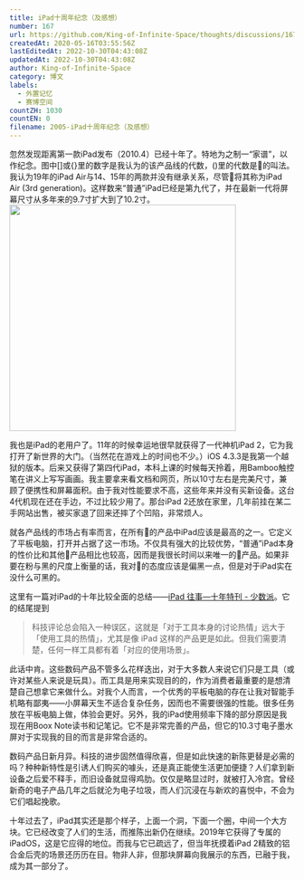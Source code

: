 ```yaml
---
title: iPad十周年纪念（及感想）
number: 167
url: https://github.com/King-of-Infinite-Space/thoughts/discussions/167
createdAt: 2020-05-16T03:55:56Z
lastEditedAt: 2022-10-30T04:43:08Z
updatedAt: 2022-10-30T04:43:08Z
author: King-of-Infinite-Space
category: 博文
labels:
  - 外置记忆
  - 赛博空间
countZH: 1030
countEN: 0
filename: 2005-iPad十周年纪念（及感想）
---
```


忽然发现距离第一款iPad发布（2010.4）已经十年了。特地为之制一“家谱”，以作纪念。图中[]或{}里的数字是我认为的该产品线的代数，()里的代数是的叫法。我认为19年的iPad Air与14、15年的两款并没有继承关系，尽管将其称为iPad Air (3rd generation)。这样数来“普通”iPad已经是第九代了，并在最新一代将屏幕尺寸从多年来的9.7寸扩大到了10.2寸。
<img src='https://user-images.githubusercontent.com/27502578/82107086-10206800-96f3-11ea-94c2-d494f28534d6.png' width=400>

我也是iPad的老用户了。11年的时候幸运地很早就获得了一代神机iPad 2，它为我打开了新世界的大门。（当然花在游戏上的时间也不少。）iOS 4.3.3是我第一个越狱的版本。后来又获得了第四代iPad，本科上课的时候每天拎着，用Bamboo触控笔在讲义上写写画画。我主要拿来看文档和网页，所以10寸左右是完美尺寸，兼顾了便携性和屏幕面积。由于我对性能要求不高，这些年来并没有买新设备。这台4代机现在还在手边，不过比较少用了。那台iPad 2还放在家里，几年前挂在某二手网站出售，被买家退了回来还摔了个凹陷，非常烦人。

就各产品线的市场占有率而言，在所有的产品中iPad应该是最高的之一。它定义了平板电脑，打开并占据了这一市场。不仅具有强大的比较优势，“普通”iPad本身的性价比和其他产品相比也较高，因而是我很长时间以来唯一的产品。如果非要在粉与黑的尺度上衡量的话，我对的态度应该是偏黑一点，但是对于iPad实在没什么可黑的。

这里有一篇对iPad的十年比较全面的总结——[iPad 往事—十年特刊 - 少数派](https://sspai.com/post/58702)。它的结尾提到
> 科技评论总会陷入一种误区，这就是「对于工具本身的讨论热情」远大于「使用工具的热情」，尤其是像 iPad 这样的产品更是如此。但我们需要清楚，任何一样工具都有着「对应的使用场景」。

此话中肯。这些数码产品不管多么花样迭出，对于大多数人来说它们只是工具（或许对某些人来说是玩具）。而工具是用来实现目的的，作为消费者最重要的是想清楚自己想拿它来做什么。对我个人而言，一个优秀的平板电脑的存在让我对智能手机略有鄙夷——小屏幕天生不适合复杂任务，因而也不需要很强的性能。很多任务放在平板电脑上做，体验会更好。另外，我的iPad使用频率下降的部分原因是我现在用Boox Note读书和记笔记。它不是非常完善的产品，但它的10.3寸电子墨水屏对于实现我的目的而言是非常合适的。

数码产品日新月异。科技的进步固然值得欣喜，但是如此快速的新陈更替是必需的吗？种种新特性是引诱人们购买的噱头，还是真正能使生活更加便捷？人们拿到新设备之后爱不释手，而旧设备就显得鸡肋。仅仅是略显过时，就被打入冷宫。曾经新奇的电子产品几年之后就沦为电子垃圾，而人们沉浸在与新欢的喜悦中，不会为它们唱起挽歌。

十年过去了，iPad其实还是那个样子，上面一个洞，下面一个圈，中间一个大方块。它已经改变了人们的生活，而推陈出新仍在继续。2019年它获得了专属的iPadOS，这是它应得的地位。而我与它已疏远了，但当年抚摸着iPad 2精致的铝合金后壳的场景还历历在目。物非人非，但那块屏幕向我展示的东西，已融于我，成为其一部分了。
<img src='https://count.lnfinite.space/post/18.svg?plus=1' width='0' height='0' />